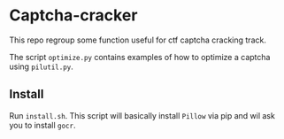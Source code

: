 # Captcha-cracker

This repo regroup some function useful for ctf captcha cracking track.

The script `optimize.py` contains examples of how to optimize a captcha using `pilutil.py`.

## Install

Run `install.sh`. This script will basically install `Pillow` via pip and wil ask you to install `gocr`.
